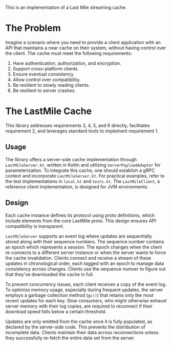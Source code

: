 
This is an implementation of a Last Mile streaming cache.

# The Problem

Imagine a scenario where you need to provide a client application with an API that maintains a near cache on their system, without having control over the client. The cache must meet the following requirements:

1. Have authentication, authorization, and encryption.
2. Support cross-platform clients.
3. Ensure eventual consistency.
4. Allow control over compatibility.
5. Be resilient to slowly reading clients.
6. Be resilient to server crashes.

# The LastMile Cache

This library addresses requirements 3, 4, 5, and 6 directly, facilitates requirement 2, and leverages standard tools to implement requirement 1.

## Usage

The library offers a server-side cache implementation through `LastMileServer.kt`, written in Kotlin and utilizing `ServerPayloadAdapter` for parameterization. To integrate this cache, one should establish a gRPC context and incorporate `LastMileServer.kt`. For practical examples, refer to the test implementations in `local.kt` and `tests.kt`. The `LastMileClient`, a reference client implementation, is designed for JVM environments.

## Design

Each cache instance defines its protocol using proto definitions, which include elements from the core LastMile proto. This design ensures API compatibility is transparent.

`LastMileServer` supports an event log where updates are sequentially stored along with their sequence numbers. The sequence number contains an epoch which represents a session. The epoch changes when the client re-connects to a different server instance or when the server wants to force the cache invalidation.
Clients connect and receive a stream of these updates in chronological order, each tagged with an epoch to manage data consistency across changes. Clients use the sequence numver to figure out that they've downloaded the cache in full. 

To prevent concurrency issues, each client receives a copy of the event log. To optimize memory usage, especially during frequent updates, the server employs a garbage collection method (`gc()`) that retains only the most recent updates for each key. Slow consumers, who might otherwise exhaust server memory with their log copies, are required to reconnect if their download speed falls below a certain threshold.

Updates are only emitted from the cache once it is fully populated, as declared by the server-side code. This prevents the distribution of incomplete data. Clients maintain their data across reconnections unless they successfully re-fetch the entire data set from the server.
